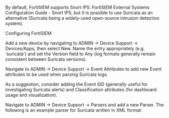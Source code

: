 By default, FortiSIEM supports Snort IPS: FortiSIEM External Systems Configuration Guide - Snort IPS, but it is possible to use Suricata as an alternative (Suricata being a widely-used open-source intrusion detection system).

Configuring FortiSIEM:

Add a new device by navigating to ADMIN -> Device Support -> Devices/Apps, then select New. Name the entry appropriately (e.g. 'suricata') and set the Version field to Any (log formats generally remain consistent between Suricata versions).

Navigate to ADMIN -> Device Support -> Event Attributes to add new Event attributes to be used when parsing Suricata logs.

As a suggestion, consider adding the Event SID (generally useful for investigating Suricata alerts) and Classification attributes (for dashboard usage and visualization).

Navigate to ADMIN -> Device Support -> Parsers and add a new Parser. The following is an example parser for Suricata written in XML format:
